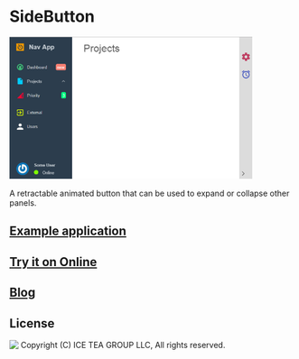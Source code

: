 SideButton
====

<img src="../Support/Images/NavigationBar.png" height="252">

A retractable animated button that can be used to expand or collapse other panels.

## [Example application](https://github.com/iceteagroup/wisej-examples/tree/2.0/NavigationBar)

## [Try it on Online](http://demo.wisej.com/NavigationBar)

## [Blog](https://wisej.com/blog/new_controls_navigationbar_and_more/)

License
-------
<img src="http://iceteagroup.com/wp-content/uploads/2017/01/Square-64x64-trasp.png" height="20" align="top"> Copyright (C) ICE TEA GROUP LLC, All rights reserved.
